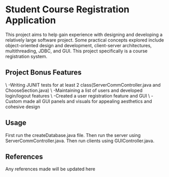 # Student Course Registration Application

This project aims to help gain experience with designing and developing a relatively large software project. Some practical concepts explored include object-oriented design and development, client-server architectures, multithreading, JDBC, and GUI. This project specifically is a course registration system. 

## Project Bonus Features
\\ -Writing JUNIT tests for at least 2 class(ServerCommController.java and ChooseSection.java)
\\ -Maintaining a list of users and developed login/logout features
\\ -Created a user registration feature and GUI
\\ -Custom made all GUI panels and visuals for appealing aesthetics and cohesive design

## Usage

First run the createDatabase.java file. Then run the server using ServerCommController.java. Then run 
clients using GUIController.java.



## References

Any references made will be updated here


